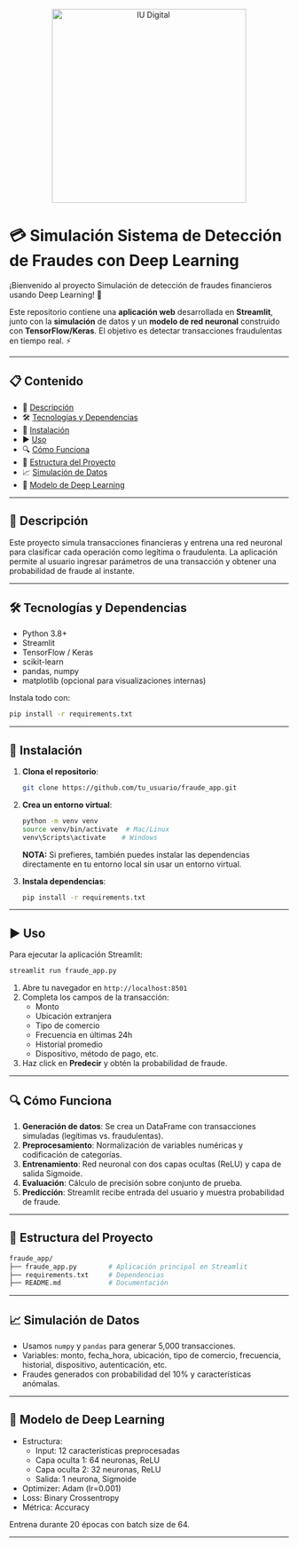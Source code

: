 <p align="center">
  <img src="https://www.iudigital.edu.co/images/11.-IU-DIGITAL.png" alt="IU Digital" width="350">
</p>

# 💳 Simulación Sistema de Detección de Fraudes con Deep Learning

¡Bienvenido al proyecto Simulación de detección de fraudes financieros usando Deep Learning! 🎉

Este repositorio contiene una **aplicación web** desarrollada en **Streamlit**, junto con la **simulación** de datos y un **modelo de red neuronal** construido con **TensorFlow/Keras**. El objetivo es detectar transacciones fraudulentas en tiempo real. ⚡️

---

## 📋 Contenido

- 🧩 [Descripción](#-descripción)
- 🛠️ [Tecnologías y Dependencias](#️-tecnologías-y-dependencias)
- 🚀 [Instalación](#-instalación)
- ▶️ [Uso](#️-uso)
- 🔍 [Cómo Funciona](#-cómo-funciona)
- 📂 [Estructura del Proyecto](#-estructura-del-proyecto)
- 📈 [Simulación de Datos](#-simulación-de-datos)
- 🧠 [Modelo de Deep Learning](#-modelo-de-deep-learning)

---

## 📖 Descripción

Este proyecto simula transacciones financieras y entrena una red neuronal para clasificar cada operación como legítima o fraudulenta. La aplicación permite al usuario ingresar parámetros de una transacción y obtener una probabilidad de fraude al instante.

---

## 🛠️ Tecnologías y Dependencias

- Python 3.8+
- Streamlit
- TensorFlow / Keras
- scikit-learn
- pandas, numpy
- matplotlib (opcional para visualizaciones internas)

Instala todo con:
```bash
pip install -r requirements.txt
```

---

## 🚀 Instalación

1. **Clona el repositorio**:
   ```bash
   git clone https://github.com/tu_usuario/fraude_app.git
   ```

2. **Crea un entorno virtual**:
   ```bash
   python -m venv venv
   source venv/bin/activate  # Mac/Linux
   venv\Scripts\activate    # Windows
   ```

   **NOTA:** Si prefieres, también puedes instalar las dependencias directamente en tu entorno local sin usar un entorno virtual.

3. **Instala dependencias**:
   ```bash
   pip install -r requirements.txt
   ```

---

## ▶️ Uso

Para ejecutar la aplicación Streamlit:
```bash
streamlit run fraude_app.py
```

1. Abre tu navegador en `http://localhost:8501`
2. Completa los campos de la transacción:
   - Monto
   - Ubicación extranjera
   - Tipo de comercio
   - Frecuencia en últimas 24h
   - Historial promedio
   - Dispositivo, método de pago, etc.
3. Haz click en **Predecir** y obtén la probabilidad de fraude.

---

## 🔍 Cómo Funciona

1. **Generación de datos**: Se crea un DataFrame con transacciones simuladas (legítimas vs. fraudulentas).
2. **Preprocesamiento**: Normalización de variables numéricas y codificación de categorías.
3. **Entrenamiento**: Red neuronal con dos capas ocultas (ReLU) y capa de salida Sigmoide.
4. **Evaluación**: Cálculo de precisión sobre conjunto de prueba.
5. **Predicción**: Streamlit recibe entrada del usuario y muestra probabilidad de fraude.

---

## 📂 Estructura del Proyecto

```bash
fraude_app/
├── fraude_app.py        # Aplicación principal en Streamlit
├── requirements.txt     # Dependencias
├── README.md            # Documentación 

```

---

## 📈 Simulación de Datos

- Usamos `numpy` y `pandas` para generar 5,000 transacciones.
- Variables: monto, fecha_hora, ubicación, tipo de comercio, frecuencia, historial, dispositivo, autenticación, etc.
- Fraudes generados con probabilidad del 10% y características anómalas.

---

## 🧠 Modelo de Deep Learning

- Estructura:
  - Input: 12 características preprocesadas
  - Capa oculta 1: 64 neuronas, ReLU
  - Capa oculta 2: 32 neuronas, ReLU
  - Salida: 1 neurona, Sigmoide
- Optimizer: Adam (lr=0.001)
- Loss: Binary Crossentropy
- Métrica: Accuracy

Entrena durante 20 épocas con batch size de 64.

---